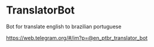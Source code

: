 # TranslatorBot
Bot for translate english to brazilian portuguese

https://web.telegram.org/#/im?p=@en_ptbr_translator_bot
